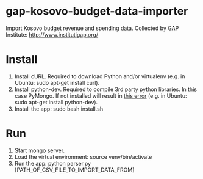 gap-kosovo-budget-data-importer
===============================

Import Kosovo budget revenue and spending data. Collected by GAP Institute: http://www.institutigap.org/

Install
=======
1. Install cURL. Required to download Python and/or virtualenv (e.g. in Ubuntu: sudo apt-get install curl).
2. Install python-dev. Required to compile 3rd party python libraries. In this case PyMongo. If not installed will result in [this error](http://www.cyberciti.biz/faq/debian-ubuntu-linux-python-h-file-not-found-error-solution/) (e.g. in Ubuntu: sudo apt-get install python-dev).
3. Install the app: sudo bash install.sh

Run
===
1. Start mongo server.
2. Load the virtual environment: source venv/bin/activate
3. Run the app: python parser.py [PATH_OF_CSV_FILE_TO_IMPORT_DATA_FROM]

